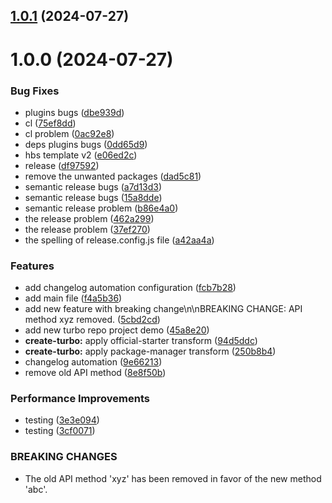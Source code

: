 ## [1.0.1](https://github.com/nsgpriyanshu/nsdemo/compare/v1.0.0...v1.0.1) (2024-07-27)

# 1.0.0 (2024-07-27)


### Bug Fixes

*  plugins bugs ([dbe939d](https://github.com/nsgpriyanshu/nsdemo/commit/dbe939ddebcd7f1e51d112cce2bba13a6bc6c6e3))
* cl ([75ef8dd](https://github.com/nsgpriyanshu/nsdemo/commit/75ef8dd64ad1113f5c75a398f32fb584e8e045ce))
* cl problem ([0ac92e8](https://github.com/nsgpriyanshu/nsdemo/commit/0ac92e802589b846e9840ac1a1e06c6f3abfb140))
* deps plugins bugs ([0dd65d9](https://github.com/nsgpriyanshu/nsdemo/commit/0dd65d97d3f620433a753b6ac1f7bca5b7cef1f5))
* hbs template v2 ([e06ed2c](https://github.com/nsgpriyanshu/nsdemo/commit/e06ed2c57def9d03d5b8f26b4746adb26e51a59f))
* release ([df97592](https://github.com/nsgpriyanshu/nsdemo/commit/df9759296a9f8384227afdfe99f1ea65193ee4d6))
* remove the unwanted packages ([dad5c81](https://github.com/nsgpriyanshu/nsdemo/commit/dad5c815c0db9c21a3dbeb131f266b8e63ff8d3f))
* semantic release bugs ([a7d13d3](https://github.com/nsgpriyanshu/nsdemo/commit/a7d13d3d87b02eeeef61d8240254c16d0b92fa82))
* semantic release bugs ([15a8dde](https://github.com/nsgpriyanshu/nsdemo/commit/15a8ddeacd75c8825680dc5d8ee3de6fa2af2310))
* semantic release problem ([b86e4a0](https://github.com/nsgpriyanshu/nsdemo/commit/b86e4a01327d8124231ef00b92a07ef25b2870e4))
* the release problem ([462a299](https://github.com/nsgpriyanshu/nsdemo/commit/462a2994a7b949ffbd199104041fe9004926fd2b))
* the release problem ([37ef270](https://github.com/nsgpriyanshu/nsdemo/commit/37ef270b31eee97ad86fa8d7c5f7323c84ca61e4))
* the spelling of release.config.js file ([a42aa4a](https://github.com/nsgpriyanshu/nsdemo/commit/a42aa4a5a4842f3adac867d504742b39c20436f0))


### Features

* add changelog automation configuration ([fcb7b28](https://github.com/nsgpriyanshu/nsdemo/commit/fcb7b2841e47f79b594792e03a11e08cf988b70d))
* add main file ([f4a5b36](https://github.com/nsgpriyanshu/nsdemo/commit/f4a5b36975524f4641cc7945df0a102d2f4afe43))
* add new feature with breaking change\n\nBREAKING CHANGE: API method xyz removed. ([5cbd2cd](https://github.com/nsgpriyanshu/nsdemo/commit/5cbd2cd97048785b4a7105c9329d792a92fbc24f))
* add new turbo repo project demo ([45a8e20](https://github.com/nsgpriyanshu/nsdemo/commit/45a8e20d19898c22c5726ad6a186126a43868a8f))
* **create-turbo:** apply official-starter transform ([94d5ddc](https://github.com/nsgpriyanshu/nsdemo/commit/94d5ddc2caf1343ab4cfe141593662ea7cb15e98))
* **create-turbo:** apply package-manager transform ([250b8b4](https://github.com/nsgpriyanshu/nsdemo/commit/250b8b4fe3613feda4d1f62d6ae2d2d6e0ca74b6))
* changelog automation ([9e66213](https://github.com/nsgpriyanshu/nsdemo/commit/9e66213f1b3d10568622c7d821a77f81cea5e8ce))
* remove old API method ([8e8f50b](https://github.com/nsgpriyanshu/nsdemo/commit/8e8f50bff93bbc741318e004bc666ba1aefdb8f6))


### Performance Improvements

* testing ([3e3e094](https://github.com/nsgpriyanshu/nsdemo/commit/3e3e094317702988ba4408df920ffdd339eaba89))
* testing ([3cf0071](https://github.com/nsgpriyanshu/nsdemo/commit/3cf00711601624cb3fcf69e92829500ece01b824))


### BREAKING CHANGES

* The old API method 'xyz' has been removed in favor of the new method 'abc'.
